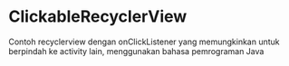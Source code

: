 # ClickableRecyclerView
Contoh recyclerview dengan onClickListener yang memungkinkan untuk berpindah ke activity lain, menggunakan bahasa pemrograman Java
